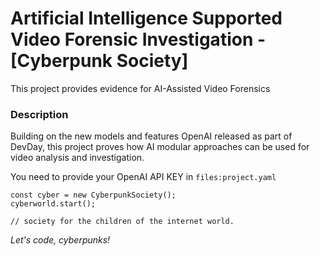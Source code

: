 # Artificial Intelligence Supported Video Forensic Investigation - [Cyberpunk Society]
This project provides evidence for AI-Assisted Video Forensics


### Description

Building on the new models and features OpenAI released as part of DevDay, this project proves how AI modular approaches can be used for video analysis and investigation.

You need to provide your OpenAI API KEY in `files:project.yaml`



```
const cyber = new CyberpunkSociety();
cyberworld.start();

// society for the children of the internet world.
```

_Let's code, cyberpunks!_
